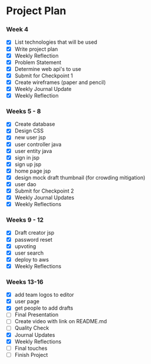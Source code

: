 # Project Plan

### Week 4
- [x] List technologies that will be used
- [x] Write project plan
- [x] Weekly Reflection
- [x] Problem Statement
- [x] Determine web api's to use
- [x] Submit for Checkpoint 1
- [x] Create wireframes (paper and pencil)
- [x] Weekly Journal Update
- [x] Weekly Reflection

### Weeks 5 - 8
- [x] Create database
- [x] Design CSS
- [x] new user jsp
- [x] user controller java
- [x] user entity java
- [x] sign in jsp
- [x] sign up jsp
- [x] home page jsp
- [x] design mock draft thumbnail (for crowding mitigation)
- [x] user dao
- [x] Submit for Checkpoint 2
- [x] Weekly Journal Updates
- [x] Weekly Reflections

### Weeks 9 - 12
- [x] Draft creator jsp
- [x] password reset
- [x] upvoting
- [x] user search
- [x] deploy to aws
- [x] Weekly Reflections

### Weeks 13-16
- [x] add team logos to editor
- [x] user page
- [x] get people to add drafts
- [ ] Final Presentation
- [ ] Create video with link on README.md
- [ ] Quality Check
- [x] Journal Updates
- [x] Weekly Reflections
- [ ] Final touches
- [ ] Finish Project
